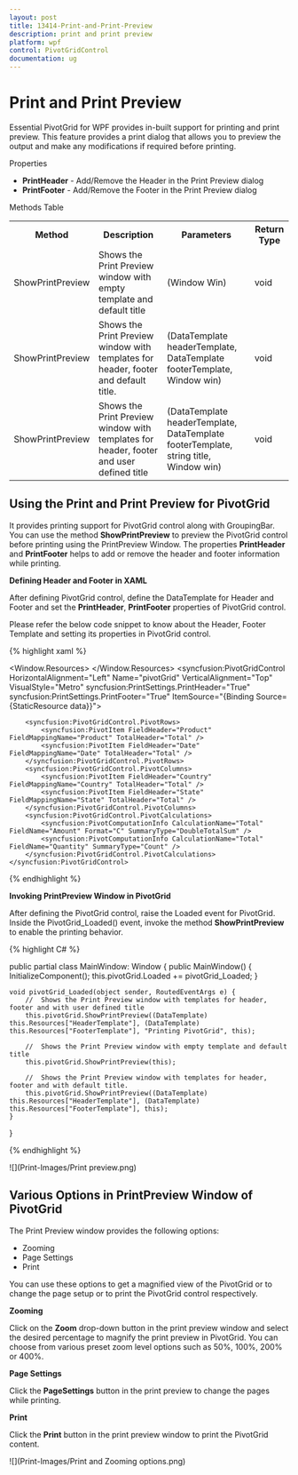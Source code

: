 ```yaml
---
layout: post
title: 13414-Print-and-Print-Preview
description: print and print preview
platform: wpf
control: PivotGridControl
documentation: ug
---
```


# Print and Print Preview

Essential PivotGrid for WPF provides in-built support for printing and print preview. This feature provides a print dialog that allows you to preview the output and make any modifications if required before printing.


Properties 

* **PrintHeader** - Add/Remove the Header in the Print Preview dialog
* **PrintFooter** - Add/Remove the Footer in the Print Preview dialog


Methods Table

<table>
<tr>
<th>
Method </th><th>
Description </th><th>
Parameters </th><th>
Return Type </th></tr>
<tr>
<td>
ShowPrintPreview</td><td>
Shows the Print Preview window with empty template and default title</td><td>
(Window Win)</td><td>
void</td></tr>
<tr>
<td>
ShowPrintPreview</td><td>
Shows the Print Preview window with templates for header, footer and default title.</td><td>
(DataTemplate headerTemplate, DataTemplate footerTemplate, Window win)</td><td>
void</td></tr>
<tr>
<td>
ShowPrintPreview</td><td>
Shows the Print Preview window with templates for header, footer and user defined title</td><td>
(DataTemplate headerTemplate, DataTemplate footerTemplate, string title, Window win)</td><td>
void</td></tr>
</table>

## Using the Print and Print Preview for PivotGrid

It provides printing support for PivotGrid control along with GroupingBar. You can use the method **ShowPrintPreview** to preview the PivotGrid control before printing using the PrintPreview Window. The properties **PrintHeader** and **PrintFooter** helps to add or remove the header and footer information while printing.

**Defining Header and Footer in XAML**

After defining PivotGrid control, define the DataTemplate for Header and Footer and set the **PrintHeader**, **PrintFooter** properties of PivotGrid control.

Please refer the below code snippet to know about the Header, Footer Template and setting its properties in PivotGrid control. 

{% highlight xaml %}

<Window.Resources>
    <ResourceDictionary>
        <ObjectDataProvider x:Key="data" ObjectType="{x:Type local:ProductSales}" MethodName="GetSalesData" />
        <!--Creating Template for Header -->
        <DataTemplate x:Key="HeaderTemplate">
            <Grid Height="30">
                <TextBlock Text="Header" FontSize="15" FontWeight="Bold" HorizontalAlignment="Center"></TextBlock>
            </Grid>
        </DataTemplate>
        <!--Creating Template for Footer -->
        <DataTemplate x:Key="FooterTemplate">
            <Grid Height="30">
                <TextBlock Text="Footer" FontSize="15" FontWeight="Bold" HorizontalAlignment="Center"></TextBlock>
            </Grid>
        </DataTemplate>
    </ResourceDictionary>
</Window.Resources>
<Grid Name="grid1">
    <syncfusion:PivotGridControl HorizontalAlignment="Left" Name="pivotGrid" VerticalAlignment="Top" VisualStyle="Metro" syncfusion:PrintSettings.PrintHeader="True" syncfusion:PrintSettings.PrintFooter="True" ItemSource="{Binding   Source={StaticResource data}}">

        <syncfusion:PivotGridControl.PivotRows>
            <syncfusion:PivotItem FieldHeader="Product" FieldMappingName="Product" TotalHeader="Total" />
            <syncfusion:PivotItem FieldHeader="Date" FieldMappingName="Date" TotalHeader="Total" />
        </syncfusion:PivotGridControl.PivotRows>
        <syncfusion:PivotGridControl.PivotColumns>
            <syncfusion:PivotItem FieldHeader="Country" FieldMappingName="Country" TotalHeader="Total" />
            <syncfusion:PivotItem FieldHeader="State" FieldMappingName="State" TotalHeader="Total" />
        </syncfusion:PivotGridControl.PivotColumns>
        <syncfusion:PivotGridControl.PivotCalculations>
            <syncfusion:PivotComputationInfo CalculationName="Total" FieldName="Amount" Format="C" SummaryType="DoubleTotalSum" />
            <syncfusion:PivotComputationInfo CalculationName="Total" FieldName="Quantity" SummaryType="Count" />
        </syncfusion:PivotGridControl.PivotCalculations>
    </syncfusion:PivotGridControl>

</Grid>

{% endhighlight %}

**Invoking PrintPreview Window in PivotGrid**

After defining the PivotGrid control, raise the Loaded event for PivotGrid. Inside the PivotGrid_Loaded() event, invoke the method **ShowPrintPreview** to enable the printing behavior.

{% highlight C# %}

public partial class MainWindow: Window {
    public MainWindow() {
        InitializeComponent();
        this.pivotGrid.Loaded += pivotGrid_Loaded;
    }

    void pivotGrid_Loaded(object sender, RoutedEventArgs e) {
        //	Shows the Print Preview window with templates for header, footer and with user defined title                               
        this.pivotGrid.ShowPrintPreview((DataTemplate) this.Resources["HeaderTemplate"], (DataTemplate) this.Resources["FooterTemplate"], "Printing PivotGrid", this);

        //	Shows the Print Preview window with empty template and default title
        this.pivotGrid.ShowPrintPreview(this);

        //	Shows the Print Preview window with templates for header, footer and with default title.               
        this.pivotGrid.ShowPrintPreview((DataTemplate) this.Resources["HeaderTemplate"], (DataTemplate) this.Resources["FooterTemplate"], this);
    }
}

{% endhighlight %}

![](Print-Images/Print preview.png)

## Various Options in PrintPreview Window of PivotGrid

The Print Preview window provides the following options:  

   * Zooming
   * Page Settings
   * Print
   
You can use these options to get a magnified view of the PivotGrid or to change the page setup or to print the PivotGrid control respectively.

**Zooming**

Click on the **Zoom** drop-down button in the print preview window and select the desired percentage to magnify the print preview in PivotGrid. You can choose from various preset zoom level options such as 50%, 100%, 200% or 400%.

**Page Settings**

Click the **PageSettings** button in the print preview to change the pages while printing.

**Print** 

Click the **Print** button in the print preview window to print the PivotGrid content.

![](Print-Images/Print and Zooming options.png)
